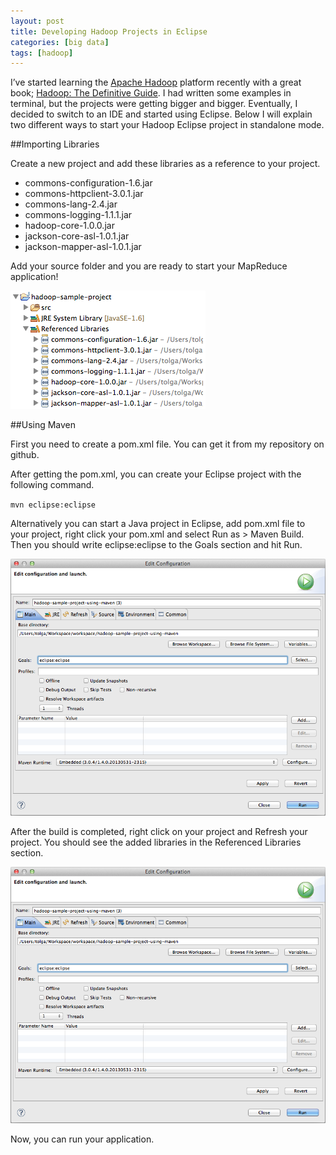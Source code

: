 ```yaml
---
layout: post
title: Developing Hadoop Projects in Eclipse
categories: [big data]
tags: [hadoop]
---
```


I’ve started learning the [Apache Hadoop](http://hadoop.apache.org/) platform
recently with a great book; [Hadoop: The Definitive
Guide](http://www.amazon.com/gp/product/1449311520/ref=as_li_ss_tl?ie=UTF8&camp=1789&creative=390957&creativeASIN=1449311520&linkCode=as2&tag=thin0f5-20).
I had written some examples in terminal, but the projects were getting bigger
and bigger. Eventually, I decided to switch to an IDE and started using
Eclipse. Below I will explain two different ways to start your Hadoop Eclipse
project in standalone mode.

##Importing Libraries

Create a new project and add these libraries as a reference to your project.

* commons-configuration-1.6.jar
* commons-httpclient-3.0.1.jar
* commons-lang-2.4.jar
* commons-logging-1.1.1.jar
* hadoop-core-1.0.0.jar
* jackson-core-asl-1.0.1.jar
* jackson-mapper-asl-1.0.1.jar

Add your source folder and you are ready to start your MapReduce application!

![Hadoop project](/assets/2014/02/hadoop-project.png)

##Using Maven

First you need to create a pom.xml file. You can get it from my repository on
github.

After getting the pom.xml, you can create your Eclipse project with the
following command.

``mvn eclipse:eclipse``

Alternatively you can start a Java project in Eclipse, add pom.xml file to your
project, right click your pom.xml and select Run as > Maven Build. Then you
should write eclipse:eclipse to the Goals section and hit Run.

![Hadoop maven build](/assets/2014/02/hadoop-maven-build.png)

After the build is completed, right click on your project and Refresh your
project. You should see the added libraries in the Referenced Libraries
section.

![Hadoop project maven](/assets/2014/02/hadoop-maven-build.png)

Now, you can run your application.
